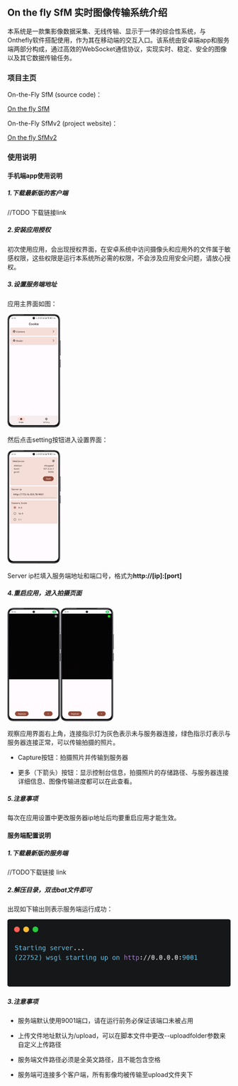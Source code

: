 ## On the fly SfM 实时图像传输系统介绍

本系统是一款集影像数据采集、无线传输、显示于一体的综合性系统，与Onthefly软件搭配使用，作为其在移动端的交互入口。该系统由安卓端app和服务端两部分构成，通过高效的WebSocket通信协议，实现实时、稳定、安全的图像以及其它数据传输任务。

### 项目主页

On-the-Fly SfM (source code)：

<a href="https://github.com/RayShark0605/On_the_fly_SfM" title="link">On the fly SfM</a>

On-the-Fly SfMv2 (project website)：

<a href="https://yifeiyu225.github.io/on-the-flySfMv2.github.io " title="link">On the fly SfMv2</a>



### 使用说明



#### 手机端app使用说明

##### 1.下载最新版的客户端

//TODO 下载链接link



##### 2.安装应用授权

初次使用应用，会出现授权界面，在安卓系统中访问摄像头和应用外的文件属于敏感权限，这些权限是运行本系统所必需的权限，不会涉及应用安全问题，请放心授权。



##### 3.设置服务端地址

应用主界面如图：

<img src="_static\images\1714048336125.png" alt="1714048336125" style="zoom: 25%;" />

然后点击setting按钮进入设置界面：

<img src="_static\images\1714048336121.png" alt="1714048336121" style="zoom:25%;" />

Server ip栏填入服务端地址和端口号，格式为**http://[ip]:[port]**



##### 4.重启应用，进入拍摄页面

<img src="_static\images\1714048336114.png" alt="1714048336114" style="zoom:25%;" /><img src="_static\images\1714048336105.png" alt="1714048336105" style="zoom:25%;" />

观察应用界面右上角，连接指示灯为灰色表示未与服务器连接，绿色指示灯表示与服务器连接正常，可以传输拍摄的照片。

 

- Capture按钮：拍摄照片并传输到服务器

- 更多（下箭头）按钮：显示控制台信息，拍摄照片的存储路径、与服务器连接详细信息、图像传输进度都可以在此查看。



##### 5.注意事项

每次在应用设置中更改服务器ip地址后均要重启应用才能生效。



#### 服务端配置说明

##### 1.下载最新版的服务端

//TODO下载链接 link

 

##### 2.解压目录，双击bat文件即可

出现如下输出则表示服务端运行成功：

<img src="_static\images\20240426115953047.png" alt="20240426115953047" style="zoom:100%;" />

##### 3.注意事项

- 服务端默认使用9001端口，请在运行前务必保证该端口未被占用

- 上传文件地址默认为/upload，可以在脚本文件中更改--uploadfolder参数来自定义上传路径

- 服务端文件路径必须是全英文路径，且不能包含空格

- 服务端可连接多个客户端，所有影像均被传输至upload文件夹下